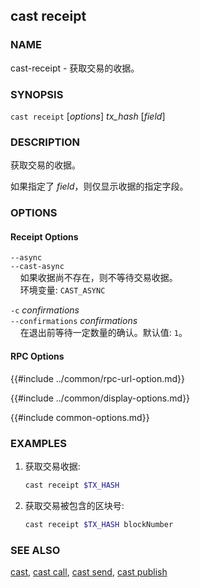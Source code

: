 ## cast receipt

### NAME

cast-receipt - 获取交易的收据。

### SYNOPSIS

``cast receipt`` [*options*] *tx_hash* [*field*]

### DESCRIPTION

获取交易的收据。

如果指定了 *field*，则仅显示收据的指定字段。

### OPTIONS

#### Receipt Options

`--async`  
`--cast-async`  
&nbsp;&nbsp;&nbsp;&nbsp;如果收据尚不存在，则不等待交易收据。  
&nbsp;&nbsp;&nbsp;&nbsp;环境变量: `CAST_ASYNC`

`-c` *confirmations*  
`--confirmations` *confirmations*  
&nbsp;&nbsp;&nbsp;&nbsp;在退出前等待一定数量的确认。默认值: `1`。

#### RPC Options

{{#include ../common/rpc-url-option.md}}

{{#include ../common/display-options.md}}

{{#include common-options.md}}

### EXAMPLES

1. 获取交易收据:
    ```sh
    cast receipt $TX_HASH
    ```

2. 获取交易被包含的区块号:
    ```sh
    cast receipt $TX_HASH blockNumber
    ```

### SEE ALSO

[cast](./cast.md), [cast call](./cast-call.md), [cast send](./cast-send.md), [cast publish](./cast-publish.md)